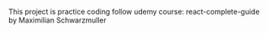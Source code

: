 This project is practice coding follow udemy course: react-complete-guide by Maximilian Schwarzmuller
